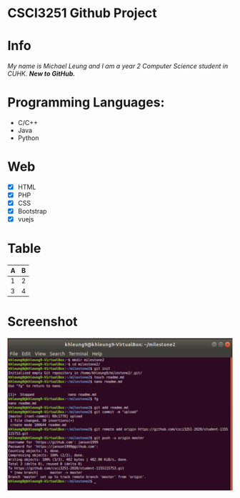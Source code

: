 # CSCI3251 Github Project <h1>
   
# Info <h4>
   
*My name is Michael Leung and I am a year 2 Computer Science student in CUHK.*
***New to GitHub.***

# Programming Languages: <h4>

* C/C++
* Java
* Python
   
# Web <h4>
   
- [x] HTML
- [x] PHP
- [x] CSS
- [x] Bootstrap
- [x] vuejs

# Table <h4>

A | B | 
------------ | ------------- | 
1 | 2 | 
3 | 4 | 

# Screenshot <h4>
![Screenshot](milestone2.png)
